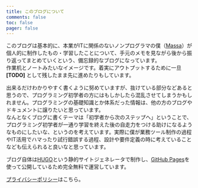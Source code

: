 ```yaml
---
title: このブログについて
comments: false
toc: false
pager: false
---
```


このブログは基本的に、本業がITに関係のないノンプログラマの僕（[Massa](https://massasquash.github.io/potatofolio/auther/)）が個人的に制作したもの・学習したことについて、手元のメモを見ながら後から振り返ってまとめていくという、備忘録的なブログになっています。  
作業机とノートみたいなイメージです。着実にアウトプットするために一旦 **[TODO]** として残したまま先に進めたりもしています。

出来るだけわかりやすく書くように努めていますが、抜けている部分などあると思うので、プログラミング初学者の方にはもしかしたら混乱させてしまうかもしれません。プログラミングの基礎知識とか体系だった情報は、他の方のブログやドキュメントに譲りたいと思っています。  
なんとなくブログに書くテーマは「初学者から次のステップへ」ということで、プログラミング初学者が一通り学習を終えた後の自走力をつける助けになるようなものにしたいな、というのを考えています。実際に僕が業務ツール制作の過程やIT活用でハマったり試行錯誤する過程、設計や要件定義の時に考えていることなども伝えられると良いなと思っています。

ブログ自体は[HUGO](https://gohugo.io/)という静的サイトジェネレータで制作し、[GitHub Pages](https://docs.github.com/ja/free-pro-team@latest/github/working-with-github-pages/about-github-pages)を使って公開しているため完全無料で運営しています。

[プライバシーポリシー](https://massasquash.github.io/potatofolio/privacy/)はこちら。